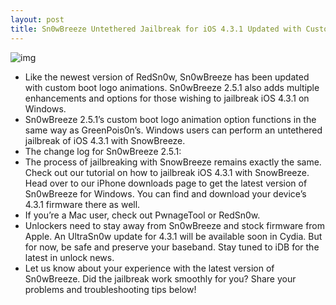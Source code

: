 ```yaml
---
layout: post
title: Sn0wBreeze Untethered Jailbreak for iOS 4.3.1 Updated with Custom Boot Logo Animations and More Options
---
```

![img](http://media.idownloadblog.com/wp-content/uploads/2011/03/sn0wbreeze-logo1.png)
* Like the newest version of RedSn0w, Sn0wBreeze has been updated with custom boot logo animations. Sn0wBreeze 2.5.1 also adds multiple enhancements and options for those wishing to jailbreak iOS 4.3.1 on Windows.
* Sn0wBreeze 2.5.1’s custom boot logo animation option functions in the same way as GreenPois0n’s. Windows users can perform an untethered jailbreak of iOS 4.3.1 with SnowBreeze.
* The change log for Sn0wBreeze 2.5.1:
* The process of jailbreaking with SnowBreeze remains exactly the same. Check out our tutorial on how to jailbreak iOS 4.3.1 with SnowBreeze. Head over to our iPhone downloads page to get the latest version of Sn0wBreeze for Windows. You can find and download your device’s 4.3.1 firmware there as well.
* If you’re a Mac user, check out PwnageTool or RedSn0w.
* Unlockers need to stay away from Sn0wBreeze and stock firmware from Apple. An UltraSn0w update for 4.3.1 will be available soon in Cydia. But for now, be safe and preserve your baseband. Stay tuned to iDB for the latest in unlock news.
* Let us know about your experience with the latest version of Sn0wBreeze. Did the jailbreak work smoothly for you? Share your problems and troubleshooting tips below!

